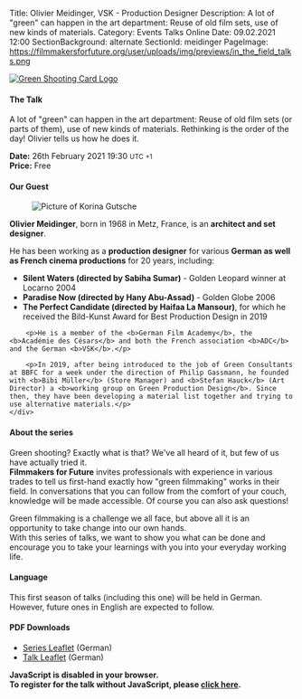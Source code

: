 Title: Olivier Meidinger, VSK - Production Designer
Description: A lot of "green" can happen in the art department: Reuse of old film sets, use of new kinds of materials.
Category: Events Talks Online
Date: 09.02.2021 12:00
SectionBackground: alternate
SectionId: meidinger
PageImage: https://filmmakersforfuture.org/user/uploads/img/previews/in_the_field_talks.png

<div class="row justify-content-center text-center">
	<div class="col-lg-7 col-md-10 mb-3">
			<a href="https://filmmakersforfuture.org/en/events"><img src="/user/uploads/img/posts/events/talks/2021/header_en.png" class="img-fluid" alt="Green Shooting Card Logo"></a>
	</div>
</div>

#### The Talk
A lot of "green" can happen in the art department: Reuse of old film sets (or parts of them), use of new kinds of materials. Rethinking is the order of the day! Olivier tells us how he does it.

**Date:** <span class="text-white date" data-time="2021-02-26T19:30:00+01:00">26th February 2021 19:30 <small>UTC +1</small></span>  
**Price:** Free

#### Our Guest

<div class="row justify-content-left text-left align-items-center">
	<div class="col-xl-3 col-lg-4 col-md-10 col-sm-10 col-10">
		<figure class="figure">
			<img src="/user/uploads/img/posts/events/talks/2021/olivier_meidinger.jpg" class="figure-img img-fluid" alt="Picture of Korina Gutsche">
		</figure>
	</div>
	<div class="col-xl col-lg text-white">
		<p><b>Olivier Meidinger</b>, born in 1968 in Metz, France, is an <b>architect and set designer</b>.</p>
		<p>He has been working as a <b>production designer</b> for various <b>German as well as French cinema productions</b> for 20 years, including:
			<ul>
				<li><b>Silent Waters (directed by Sabiha Sumar)</b> - Golden Leopard winner at Locarno 2004</li>
				<li><b>Paradise Now (directed by Hany Abu-Assad)</b> - Golden Globe 2006</li>
				<li><b>The Perfect Candidate (directed by Haifaa La Mansour)</b>, for which he received the Bild-Kunst Award for Best Production Design in 2019</li>
			</ul>
		</p>
		
		<p>He is a member of the <b>German Film Academy</b>, the <b>Académie des Césars</b> and both the French association <b>ADC</b> and the German <b>VSK</b>.</p>
		
		<p>In 2019, after being introduced to the job of Green Consultants at BBFC for a week under the direction of Philip Gassmann, he founded with <b>Bibi Müller</b> (Store Manager) and <b>Stefan Hauck</b> (Art Director) a <b>working group on Green Production Design</b>. Since then, they have been developing a material list together and trying to use alternative materials.</p>
	</div>
</div>


#### About the series
Green shooting? Exactly what is that? We've all heard of it, but few of us have actually tried it.  
**Filmmakers for Future** invites professionals with experience in various trades to tell us first-hand exactly how "green filmmaking" works in their field.
In conversations that you can follow from the comfort of your couch, knowledge will be made accessible. Of course you can also ask questions!  

Green filmmaking is a challenge we all face, but above all it is an opportunity to take change into our own hands.  
With this series of talks, we want to show you what can be done and encourage you to take your learnings with you into your everyday working life.

#### Language
This first season of talks (including this one) will be held in German. However, future ones in English are expected to follow.

#### PDF Downloads
* [Series Leaflet](/user/uploads/files/flyers/Fm4F_Praxisgespraeche.pdf) (German)
* [Talk Leaflet](/user/uploads/files/flyers/Fm4F_Praxisgespraeche_2_Ausstattung_Olivier_Meidinger_VSK.pdf) (German)

<link rel="stylesheet" type="text/css" href="https://events.fm4f.org/Fm4F/ne3pm/widget/v1.css">
<link rel="stylesheet" type="text/css" href="/user/themes/fm4ftheme/css/pretix.css">
<style>.pretix-widget-item-count-single-label:after  {content: ' Kostenloses Ticket';color: white;}</style>
<script type="text/javascript" src="https://events.fm4f.org/widget/v1.de-informal.js" async></script>

<div class="row justify-content-center">
	<pretix-widget class="col-xl-6 col-lg-6 col-md-8 col-sm-10 col-10" event="https://events.fm4f.org/Fm4F/ne3pm/"></pretix-widget>
	<noscript>
		<style> pretix-widget { display: none } </style>
		<div class="text-center text-white pt-2 pb-2">
			<b>JavaScript is disabled in your browser.<br>
				To register for the talk without JavaScript, please <a target="_blank" rel="noopener" href="https://events.fm4f.org/Fm4F/ne3pm/">click here</a>.</b>
		</div>
	</noscript>
</div>